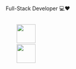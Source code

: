 Full-Stack Developer 💻❤️


<div>
  <code>
    <img height="50" width="50" src="https://cpng.pikpng.com/pngl/s/204-2047555_datei-java-logo-svg-java-logo-svg-clipart.png">
    <img height="50" width="50" src="https://img2.gratispng.com/20180824/ghg/kisspng-javascript-clip-art-openclipart-logo-number-5b8045d0be7b50.1522899915351331367802.jpg">
  </code>
</div>
